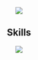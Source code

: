

<p href="https://api.lanyard.rest/v1/users/1253752890212880505" align="center" width="1000px">
    <img src="https://lanyard.cnrad.dev/api/1253752890212880505?borderRadius=30px"/>
</p>


<h2 align="center">Skills </h2>

<p align="center">
  <a href="https://skillicons.dev">
    <img src="https://skillicons.dev/icons?i=nodejs,python,cs,vscode,js,css,html,go,perl" />
  </a>
</p>

<p href="https://discord.com/users/1196419289553571932" align="center">
    <img alt="" src="https://github-readme-stats.vercel.app/api?username=swoxycc&theme=tokyonight&show_icons=true">
</p>

